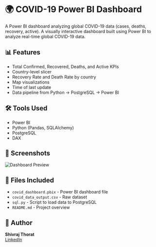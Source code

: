 # 🌍 COVID-19 Power BI Dashboard
A Power BI dashboard analyzing global COVID-19 data (cases, deaths, recovery, active).
A visually interactive dashboard built using Power BI to analyze real-time global COVID-19 data.

## 📊 Features

- Total Confirmed, Recovered, Deaths, and Active KPIs
- Country-level slicer
- Recovery Rate and Death Rate by country
- Map visualizations
- Time of last update
- Data pipeline from Python → PostgreSQL → Power BI

## 🛠️ Tools Used

- Power BI
- Python (Pandas, SQLAlchemy)
- PostgreSQL
- DAX

## 📸 Screenshots

![Dashboard Preview](screenshots/dashboard.png)

## 📂 Files Included

- `covid_dashboard.pbix` - Power BI dashboard file
- `covid_data_output.csv` - Raw dataset
- `sql.py` - Script to load data to PostgreSQL
- `README.md` - Project overview

## 📌 Author

**Shivraj Thorat**  
[LinkedIn](https://www.linkedin.com/in/shivraj-thorat-317485210/)
